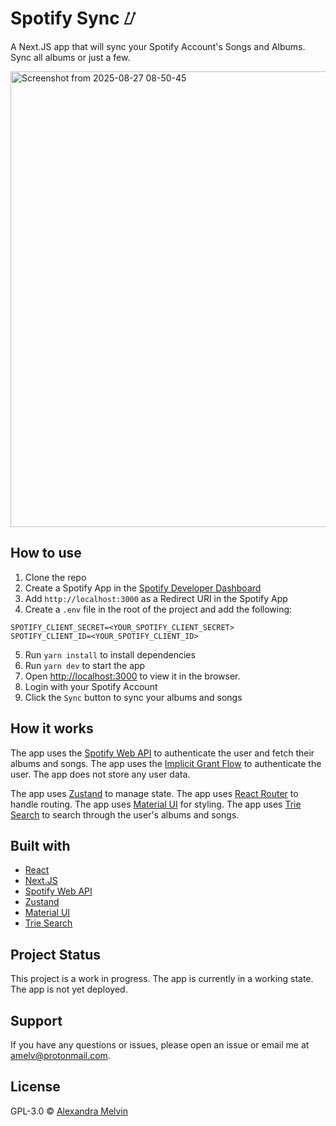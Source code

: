 # Spotify Sync ⌰

A Next.JS app that will sync your Spotify Account's Songs and Albums. Sync all albums or just a few. 

<img width="1598" height="729" alt="Screenshot from 2025-08-27 08-50-45" src="https://github.com/user-attachments/assets/9f2fd2f4-3eba-4f67-88ec-5e18f250be90" />


## How to use

1. Clone the repo
2. Create a Spotify App in the [Spotify Developer Dashboard](https://developer.spotify.com/dashboard/applications)
3. Add `http://localhost:3000` as a Redirect URI in the Spotify App
4. Create a `.env` file in the root of the project and add the following:
```
SPOTIFY_CLIENT_SECRET=<YOUR_SPOTIFY_CLIENT_SECRET>
SPOTIFY_CLIENT_ID=<YOUR_SPOTIFY_CLIENT_ID>
```
5. Run `yarn install` to install dependencies
6. Run `yarn dev` to start the app
7. Open [http://localhost:3000](http://localhost:3000) to view it in the browser.
8. Login with your Spotify Account
9. Click the `Sync` button to sync your albums and songs

## How it works

The app uses the [Spotify Web API](https://developer.spotify.com/documentation/web-api/) to authenticate the user and fetch their albums and songs. The app uses the [Implicit Grant Flow](https://developer.spotify.com/documentation/general/guides/authorization-guide/#implicit-grant-flow) to authenticate the user. The app does not store any user data.

The app uses [Zustand](https://github.com/pmndrs/zustand) to manage state. The app uses [React Router](https://reactrouter.com/) to handle routing. The app uses [Material UI](https://material-ui.com/) for styling. The app uses [Trie Search](https://githuh.com/kesne/trie-search) to search through the user's albums and songs.

## Built with

- [React](https://reactjs.org/)
- [Next.JS](https://nextjs.org/)
- [Spotify Web API](https://developer.spotify.com/documentation/web-api/)
- [Zustand](https://github.com/pmndrs/zustand)
- [Material UI](https://material-ui.com/)
- [Trie Search](https://githuh.com/kesne/trie-search)

## Project Status

This project is a work in progress. The app is currently in a working state. The app is not yet deployed.

## Support

If you have any questions or issues, please open an issue or email me at [amelv@protonmail.com](mailto:amelv@protonmail.com).

## License

GPL-3.0 © [Alexandra Melvin](amelv.com)
